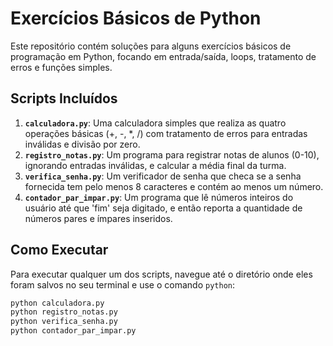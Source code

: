 # Exercícios Básicos de Python

Este repositório contém soluções para alguns exercícios básicos de programação em Python, focando em entrada/saída, loops, tratamento de erros e funções simples.

## Scripts Incluídos

1.  **`calculadora.py`**: Uma calculadora simples que realiza as quatro operações básicas (+, -, *, /) com tratamento de erros para entradas inválidas e divisão por zero.
2.  **`registro_notas.py`**: Um programa para registrar notas de alunos (0-10), ignorando entradas inválidas, e calcular a média final da turma.
3.  **`verifica_senha.py`**: Um verificador de senha que checa se a senha fornecida tem pelo menos 8 caracteres e contém ao menos um número.
4.  **`contador_par_impar.py`**: Um programa que lê números inteiros do usuário até que 'fim' seja digitado, e então reporta a quantidade de números pares e ímpares inseridos.

## Como Executar

Para executar qualquer um dos scripts, navegue até o diretório onde eles foram salvos no seu terminal e use o comando `python`:

```bash
python calculadora.py
python registro_notas.py
python verifica_senha.py
python contador_par_impar.py
